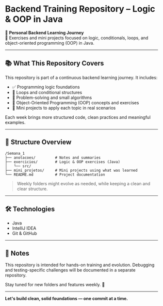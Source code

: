 # Backend Training Repository – Logic & OOP in Java

🚀 **Personal Backend Learning Journey**  
📂 Exercises and mini projects focused on logic, conditionals, loops, and object-oriented programming (OOP) in Java.

---

## 📚 What This Repository Covers

This repository is part of a continuous backend learning journey. It includes:

- ✅ Programming logic foundations
- 🔁 Loops and conditional structures
- 🧠 Problem-solving and small algorithms
- 🔧 Object-Oriented Programming (OOP) concepts and exercises
- 📁 Mini projects to apply each topic in real scenarios

Each week brings more structured code, clean practices and meaningful examples.

---

## 📁 Structure Overview

```
/Semana_1
├── anotacoes/         # Notes and summaries
├── exercicios/        # Logic & OOP exercises (Java)
│   └── src/           
├── mini_projetos/     # Mini projects using what was learned
└── README.md          # Project documentation
```

> Weekly folders might evolve as needed, while keeping a clean and clear structure.

---

## 🛠 Technologies

- Java
- IntelliJ IDEA
- Git & GitHub

---

## 🧠 Notes

This repository is intended for hands-on training and evolution. Debugging and testing-specific challenges will be documented in a separate repository.

Stay tuned for new folders and features weekly. 💪

---

**Let's build clean, solid foundations — one commit at a time.**